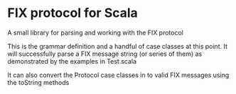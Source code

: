 # FIX protocol for Scala

A small library for parsing and working with the FIX protocol

This is the grammar definition and a handful of case classes at this point. It will successfully parse a FIX message string (or series of them) as demonstrated by the examples in Test.scala

It can also convert the Protocol case classes in to valid FIX messages using the toString methods
